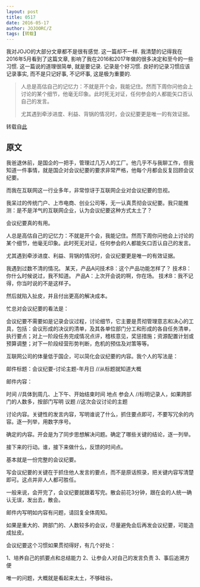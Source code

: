 ```yaml
---
layout: post
title: 0517
date: 2016-05-17
author: JOJOORC/Z
tags: [转载]
---
```


我对JOJO的大部分文章都不是很有感觉. 这一篇却不一样. 我清楚的记得我在2016年5月看到了这篇文章, 影响了我在2016和2017年做的很多决定和至今的一些习惯.  这一篇说的道理很简单, 就是要记录. 记录是个好习惯. 良好的记录习惯应该记录事实, 而不是只记好事, 不记坏事, 这是极为重要的. 

> 人总是高估自己的记忆力：不就是开个会，我能记住。然而下周你问他会上讨论的某个细节，他毫无印象。此时死无对证，任何参会的人都能矢口否认自己的发言。
> 
> 尤其遇到牵涉进度、利益、背锅的情况时，会议纪要更是唯一的有效证据。

转载自[此](https://www.douban.com/note/579532720/?dt_platform=com.douban.activity.wechat_friends&dt_dapp=1)

## 原文

我爸退休前，是国企的一把手，管理过几万人的工厂。他几乎不与我聊工作，但我知道一件事情，就是国企对会议纪要的要求非常严格，他每个月都会反复回顾会议纪要。

而我在互联网这一行业多年，非常惊讶于互联网企业对会议纪要的忽视。

我呆过的传统门户、上市电商、创业公司等，无一认真贯彻会议纪要。我只能推测：是不是洋气的互联网企业，认为会议纪要这种方式太土了？


会议纪要真的有用。


人总是高估自己的记忆力：不就是开个会，我能记住。然而下周你问他会上讨论的某个细节，他毫无印象。此时死无对证，任何参会的人都能矢口否认自己的发言。

尤其遇到牵涉进度、利益、背锅的情况时，会议纪要更是唯一的有效证据。

我遇到过数不清的情况。
某天，产品A问技术B：这个产品功能怎样了？
技术B：你什么时候说过，我不知道。
产品A：上次开会说的啊，你在场。
技术B：我不记得，你当时说的不是这样子。

然后就陷入扯皮，并且付出更高的解决成本。


忙总对会议纪要的看法是：

会议纪要不需要如是记录会议过程，讨论细节，它主要是贯彻管理意志和决心的工具，包括：会议形成的决议的清单，及其各单位部门分工和形成的各自任务清单，执行要点；对上一阶段任务完成情况点评，稽核意见，奖惩措施；资源配置计划或预算调整；对下一阶段经营形势判断，危机的预估及对策等等。


互联网公司的体量低于国企，可以简化会议纪要的内容。我个人的写法是：

邮件标题：会议纪要-讨论主题-年月日   //从标题就知道大概

邮件内容：

时间   //具体到周几、上下午、开始结束时间
地点
参会人  //标明记录人，如果跨部门的人数多，按部门写明
议题  //这次会议讨论的主题

讨论内容。关键性的发言内容，写明谁说了什么，抓住要点即可，不要写冗余的内容。逐一列举，用数字序号。

确定的内容。开会是为了同步思想解决问题。确定了哪些关键的结论，逐一列举。

接下来的行动。谁，接下来做什么，反馈的时间点。


基本就是一份完整的会议纪要。


写会议纪要的关键在于抓住他人发言的要点，而不是原话照录，把关键内容写清楚即可。这点并非人人都可胜任。


一般来说，会开完了，会议纪要就跟着写完。散会前花3分钟，跟在会的人统一确认无误，发出去，散会。

邮件内写明如内容有问题，请回复全体周知。

如果是重大的、跨部门的、人数较多的会议，尽量避免会后再发会议纪要，可能造成扯皮。


会议纪要这个习惯如果贯彻得好，有几个好处：

1、培养自己的抓要点和总结能力
2、让参会人对自己的发言负责
3、事后追溯方便


唯一的问题，大概就是看起来太土，不够硅谷。

